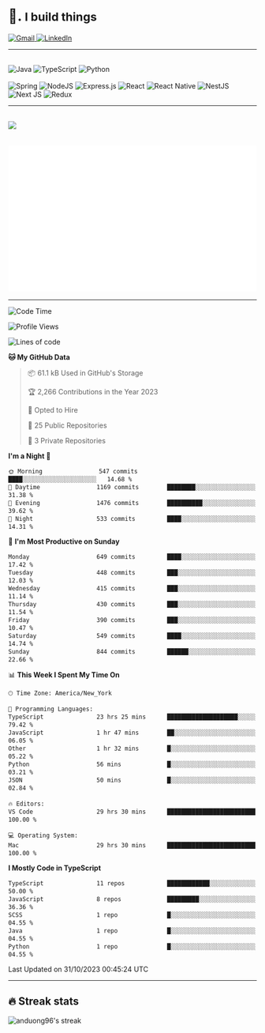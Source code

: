 <div align="left">
  <h1>👋. <small>I build things</small></h1>

  <a href="mailto:an.duongx@gmail.com">
    <img alt="Gmail" src="https://img.shields.io/badge/Gmail-D14836?style=for-the-badge&logo=gmail&logoColor=white" />
  </a>
  <a href="https://www.linkedin.com/in/ahdng">
    <img alt="LinkedIn" src="https://img.shields.io/badge/linkedin-%230077B5.svg?style=for-the-badge&logo=linkedin&logoColor=white"/>
  </a>

  <br/>
  <hr />
  <br/>

  <img alt="Java" src="https://img.shields.io/badge/java-%23ED8B00.svg?style=for-the-badge&logo=java&logoColor=white"/>
  <img alt="TypeScript" src="https://img.shields.io/badge/typescript-%23007ACC.svg?style=for-the-badge&logo=typescript&logoColor=white"/>
  <img alt="Python" src="https://img.shields.io/badge/python-%2314354C.svg?style=for-the-badge&logo=python&logoColor=white"/>

  <br />
  <br />
  <img alt="Spring" src="https://img.shields.io/badge/spring-%236DB33F.svg?style=for-the-badge&logo=spring&logoColor=white"/>
  <img alt="NodeJS" src="https://img.shields.io/badge/node.js-%2343853D.svg?style=for-the-badge&logo=node-dot-js&logoColor=white"/>
  <img alt="Express.js" src="https://img.shields.io/badge/express.js-%23404d59.svg?style=for-the-badge&logo=express&logoColor=%2361DAFB"/>
  <img alt="React" src="https://img.shields.io/badge/react-%2320232a.svg?style=for-the-badge&logo=react&logoColor=%2361DAFB"/>
  <img alt="React Native" src="https://img.shields.io/badge/react_native-%2320232a.svg?style=for-the-badge&logo=react&logoColor=%2361DAFB"/>
  <img alt="NestJS" src="https://img.shields.io/badge/nestjs-%23E0234E.svg?style=for-the-badge&logo=nestjs&logoColor=white" />
  <img alt="Next JS" src="https://img.shields.io/badge/nextjs-%23000000.svg?style=for-the-badge&logo=next.js&logoColor=white"/>
  <img alt="Redux" src="https://img.shields.io/badge/redux-%23593d88.svg?style=for-the-badge&logo=redux&logoColor=white"/>

  <br/>
  <hr />
  <br/>
  <img src="https://github-profile-trophy.vercel.app/?username=anduong96&theme=onedark" />
  <br/>
  <br/>

  ![Stats Overview](https://raw.githubusercontent.com/anduong96/github-stats-transparent/output/generated/overview.svg)

  <hr />
  
  <!--START_SECTION:waka-->
![Code Time](http://img.shields.io/badge/Code%20Time-4%2C644%20hrs%2012%20mins-blue)

![Profile Views](http://img.shields.io/badge/Profile%20Views-0-blue)

![Lines of code](https://img.shields.io/badge/From%20Hello%20World%20I%27ve%20Written-1.1%20million%20lines%20of%20code-blue)

**🐱 My GitHub Data** 

> 📦 61.1 kB Used in GitHub's Storage 
 > 
> 🏆 2,266 Contributions in the Year 2023
 > 
> 💼 Opted to Hire
 > 
> 📜 25 Public Repositories 
 > 
> 🔑 3 Private Repositories 
 > 
**I'm a Night 🦉** 

```text
🌞 Morning                547 commits         ████░░░░░░░░░░░░░░░░░░░░░   14.68 % 
🌆 Daytime                1169 commits        ████████░░░░░░░░░░░░░░░░░   31.38 % 
🌃 Evening                1476 commits        ██████████░░░░░░░░░░░░░░░   39.62 % 
🌙 Night                  533 commits         ████░░░░░░░░░░░░░░░░░░░░░   14.31 % 
```
📅 **I'm Most Productive on Sunday** 

```text
Monday                   649 commits         ████░░░░░░░░░░░░░░░░░░░░░   17.42 % 
Tuesday                  448 commits         ███░░░░░░░░░░░░░░░░░░░░░░   12.03 % 
Wednesday                415 commits         ███░░░░░░░░░░░░░░░░░░░░░░   11.14 % 
Thursday                 430 commits         ███░░░░░░░░░░░░░░░░░░░░░░   11.54 % 
Friday                   390 commits         ███░░░░░░░░░░░░░░░░░░░░░░   10.47 % 
Saturday                 549 commits         ████░░░░░░░░░░░░░░░░░░░░░   14.74 % 
Sunday                   844 commits         ██████░░░░░░░░░░░░░░░░░░░   22.66 % 
```


📊 **This Week I Spent My Time On** 

```text
🕑︎ Time Zone: America/New_York

💬 Programming Languages: 
TypeScript               23 hrs 25 mins      ████████████████████░░░░░   79.42 % 
JavaScript               1 hr 47 mins        ██░░░░░░░░░░░░░░░░░░░░░░░   06.05 % 
Other                    1 hr 32 mins        █░░░░░░░░░░░░░░░░░░░░░░░░   05.22 % 
Python                   56 mins             █░░░░░░░░░░░░░░░░░░░░░░░░   03.21 % 
JSON                     50 mins             █░░░░░░░░░░░░░░░░░░░░░░░░   02.84 % 

🔥 Editors: 
VS Code                  29 hrs 30 mins      █████████████████████████   100.00 % 

💻 Operating System: 
Mac                      29 hrs 30 mins      █████████████████████████   100.00 % 
```

**I Mostly Code in TypeScript** 

```text
TypeScript               11 repos            ████████████░░░░░░░░░░░░░   50.00 % 
JavaScript               8 repos             █████████░░░░░░░░░░░░░░░░   36.36 % 
SCSS                     1 repo              █░░░░░░░░░░░░░░░░░░░░░░░░   04.55 % 
Java                     1 repo              █░░░░░░░░░░░░░░░░░░░░░░░░   04.55 % 
Python                   1 repo              █░░░░░░░░░░░░░░░░░░░░░░░░   04.55 % 
```




 Last Updated on 31/10/2023 00:45:24 UTC
<!--END_SECTION:waka-->
  
  <hr />

  <h2>🔥 Streak stats</h2>
  <img alt="anduong96's streak" src="https://github-readme-streak-stats.herokuapp.com/?user=anduong96&theme=monokai-metallian&hide_border=true"/>
</div>
<br/>
<br/>

